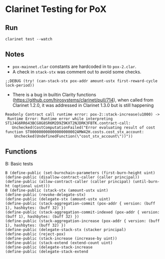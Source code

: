 # Clarinet Testing for PoX 

## Run

```
clarinet test --watch
```

## Notes

- `pox-mainnet.clar` constants are hardcoded in to `pox-2.clar`.
- A check in `stack-stx` was comment out to avoid some checks.
```
;;DEBUG (try! (can-stack-stx pox-addr amount-ustx first-reward-cycle lock-period))
```
- There is a bug in builtin Clarity functions (https://github.com/hirosystems/clarinet/pull/714), when called from Clarinet 1.2.0, it was addressed in Clarinet 1.3.0 but is still happening
```
Readonly Contract call runtime error: pox-2::stack-increase(u1000) -> 
 Runtime Error: Runtime error while interpreting ST1J4G6RR643BCG8G8SR6M2D9Z9KXT2NJDRK3FBTK.contract-call:
   Unchecked(CostComputationFailed("Error evaluating result of cost function ST000000000000000000002AMW42H.costs.cost_stx_account: 
    Unchecked(UndefinedFunction(\"cost_stx_account\"))"))
```

## Functions

B: Basic tests

```clarity
B (define-public (set-burnchain-parameters (first-burn-height uint)
(define-public (disallow-contract-caller (caller principal))
(define-public (allow-contract-caller (caller principal) (until-burn-ht (optional uint)))
B (define-public (stack-stx (amount-ustx uint)
(define-public (revoke-delegate-stx)
(define-public (delegate-stx (amount-ustx uint)
(define-public (stack-aggregation-commit (pox-addr { version: (buff 1), hashbytes: (buff 32) })
(define-public (stack-aggregation-commit-indexed (pox-addr { version: (buff 1), hashbytes: (buff 32) })
(define-public (stack-aggregation-increase (pox-addr { version: (buff 1), hashbytes: (buff 32) })
(define-public (delegate-stack-stx (stacker principal)
(define-public (reject-pox)
(define-public (stack-increase (increase-by uint))
(define-public (stack-extend (extend-count uint)
(define-public (delegate-stack-increase
(define-public (delegate-stack-extend
```

